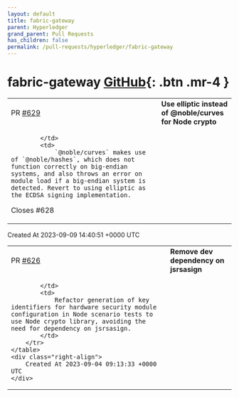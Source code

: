 ```yaml
---
layout: default
title: fabric-gateway
parent: Hyperledger
grand_parent: Pull Requests
has_children: false
permalink: /pull-requests/hyperledger/fabric-gateway
---
```


# fabric-gateway <span class="fs-3 right-align">[GitHub](https://github.com/hyperledger/fabric-gateway){: .btn .mr-4 }</span>


<div>
    <table>
        <tr>
            <td>
                PR <a href="https://github.com/hyperledger/fabric-gateway/pull/629" class=".btn">#629</a>
            </td>
            <td>
                <b>
                    Use elliptic instead of @noble/curves for Node crypto
                </b>
            </td>
        </tr>
        <tr>
            <td>
                
            </td>
            <td>
                `@noble/curves` makes use of `@noble/hashes`, which does not function correctly on big-endian systems, and also throws an error on module load if a big-endian system is detected. Revert to using elliptic as the ECDSA signing implementation.

Closes #628
            </td>
        </tr>
    </table>
    <div class="right-align">
        Created At 2023-09-09 14:40:51 +0000 UTC
    </div>
</div>

<div>
    <table>
        <tr>
            <td>
                PR <a href="https://github.com/hyperledger/fabric-gateway/pull/626" class=".btn">#626</a>
            </td>
            <td>
                <b>
                    Remove dev dependency on jsrsasign
                </b>
            </td>
        </tr>
        <tr>
            <td>
                
            </td>
            <td>
                Refactor generation of key identifiers for hardware security module configuration in Node scenario tests to use Node crypto library, avoiding the need for dependency on jsrsasign.
            </td>
        </tr>
    </table>
    <div class="right-align">
        Created At 2023-09-04 09:13:33 +0000 UTC
    </div>
</div>

